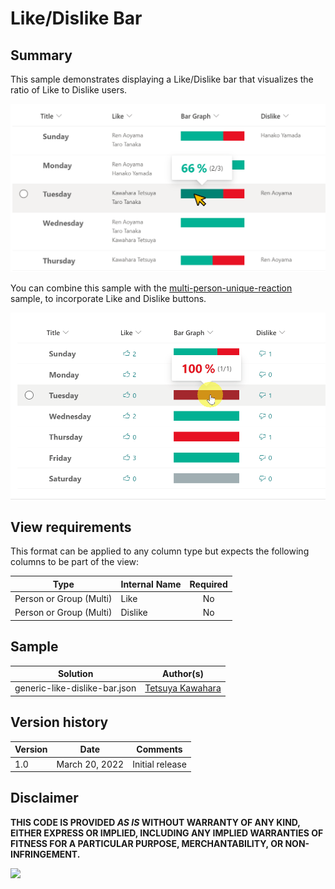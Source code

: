 # Like/Dislike Bar

## Summary
This sample demonstrates displaying a Like/Dislike bar that visualizes the ratio of Like to Dislike users.

![screenshot of the sample](./assets/screenshot.png)

You can combine this sample with the [multi-person-unique-reaction](../multi-person-reaction/) sample, to incorporate Like and Dislike buttons.

![screenshot of the sample](./assets/screenshot_button.gif)

## View requirements
This format can be applied to any column type but expects the following columns to be part of the view:

|Type                    |Internal Name  |Required|
|------------------------|---------------|:------:|
|Person or Group (Multi) |Like           |No      |
|Person or Group (Multi) |Dislike        |No      |

## Sample

Solution|Author(s)
--------|---------
generic-like-dislike-bar.json | [Tetsuya Kawahara](https://github.com/tecchan1107)

## Version history

Version |Date           |Comments
--------|---------------|--------
1.0     |March 20, 2022 |Initial release

## Disclaimer
**THIS CODE IS PROVIDED *AS IS* WITHOUT WARRANTY OF ANY KIND, EITHER EXPRESS OR IMPLIED, INCLUDING ANY IMPLIED WARRANTIES OF FITNESS FOR A PARTICULAR PURPOSE, MERCHANTABILITY, OR NON-INFRINGEMENT.**

<img src="https://pnptelemetry.azurewebsites.net/list-formatting/column-samples/generic-like-dislike-bar" />